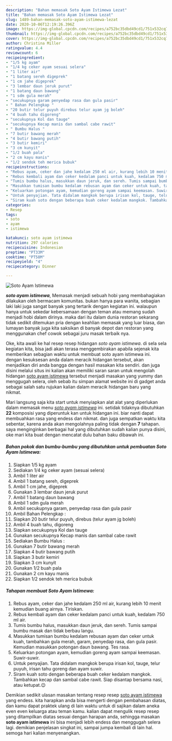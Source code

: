 ```yaml
---
description: "Bahan memasak Soto Ayam Istimewa Lezat"
title: "Bahan memasak Soto Ayam Istimewa Lezat"
slug: 1489-bahan-memasak-soto-ayam-istimewa-lezat
date: 2020-10-06T12:19:26.396Z
image: https://img-global.cpcdn.com/recipes/a752bc35dbd49cd1/751x532cq70/soto-ayam-istimewa-foto-resep-utama.jpg
thumbnail: https://img-global.cpcdn.com/recipes/a752bc35dbd49cd1/751x532cq70/soto-ayam-istimewa-foto-resep-utama.jpg
cover: https://img-global.cpcdn.com/recipes/a752bc35dbd49cd1/751x532cq70/soto-ayam-istimewa-foto-resep-utama.jpg
author: Christina Miller
ratingvalue: 4.4
reviewcount: 6
recipeingredient:
- "1/5 kg ayam"
- "1/4 kg ceker ayam sesuai selera"
- "1 liter air"
- "1 batang sereh digeprek"
- "1 cm jahe digeprek"
- "3 lembar daun jeruk purut"
- "1 batang daun bawang"
- "1 sdm gula merah"
- "secukupnya garam penyedap rasa dan gula pasir"
- " Bahan Pelengkap "
- "20 butir telur puyuh direbus telur ayam jg boleh"
- "4 buah tahu digoreng"
- "secukupnya Kol dan tauge"
- "secukupnya Kecap manis dan sambal cabe rawit"
- " Bumbu Halus "
- "7 butir bawang merah"
- "4 butir bawang putih"
- "3 butir kemiri"
- "3 cm kunyit"
- "1/2 buah pala"
- "2 cm kayu manis"
- "1/2 sendok teh merica bubuk"
recipeinstructions:
- "Rebus ayam, ceker dan jahe kedalam 250 ml air, kurang lebih 10 menit kemudian buang airnya. Tiriskan."
- "Rebus kembali ayam dan ceker kedalam panci untuk kuah, kedalam 750 ml air."
- "Tumis bumbu halus, masukkan daun jeruk, dan sereh. Tumis sampai bumbu masak dan tidak berbau langu."
- "Masukkan tumisan bumbu kedalam rebusan ayam dan ceker untuk kuah, tambahkan gula merah, garam, penyedap rasa, dan gula pasir. Kemudian masukkan potongan daun bawang. Tes rasa."
- "Keluarkan potongan ayam, kemudian goreng ayam sampai keemasan. Suwir-suwir."
- "Untuk penyajian. Tata didalam mangkok berupa irisan kol, tauge, telur puyuh, irisan tahu goreng dan ayam suwir."
- "Siram kuah soto dengan beberapa buah ceker kedalam mangkok. Tambahkan kecap dan sambal cabe rawit. Siap disantap bersama nasi, atau ketupat.😉"
categories:
- Resep
tags:
- soto
- ayam
- istimewa

katakunci: soto ayam istimewa 
nutrition: 297 calories
recipecuisine: Indonesian
preptime: "PT33M"
cooktime: "PT58M"
recipeyield: "4"
recipecategory: Dinner

---
```



![Soto Ayam Istimewa](https://img-global.cpcdn.com/recipes/a752bc35dbd49cd1/751x532cq70/soto-ayam-istimewa-foto-resep-utama.jpg)

<b><i>soto ayam istimewa</i></b>, Memasak menjadi sebuah hobi yang membahagiakan dilakukan oleh bermacam komunitas. bukan hanya para wanita, sebagian laki laki juga sangat banyak yang tertarik dengan kegiatan ini. walaupun hanya untuk sekedar kebersamaan dengan teman atau memang sudah menjadi hobi dalam dirinya. maka dari itu dalam dunia restoran sekarang tidak sedikit ditemukan pria dengan keahlian memasak yang luar biasa, dan lumayan banyak juga kita saksikan di banyak depot dan restoran yang menggunakan chef cowok sebagai juru masak terbaik nya.

Oke, kita awali ke hal resep resep hidangan <i>soto ayam istimewa</i>. di sela sela kegiatan kita, bisa jadi akan terasa menggembirakan apabila sejenak kita memberikan sebagian waktu untuk membuat soto ayam istimewa ini. dengan kesuksesan anda dalam meracik hidangan tersebut, akan menjadikan diri anda bangga dengan hasil masakan kita sendiri. dan juga disini melalui situs ini kalian akan memiliki saran saran untuk mengolah hidangan <u>soto ayam istimewa</u> tersebut menjadi masakan yang yummy dan menggugah selera, oleh sebab itu simpan alamat website ini di gadget anda sebagai salah satu rujukan kalian dalam meracik hidangan baru yang nikmat.




Mari langsung saja kita start untuk menyiapkan alat alat yang diperlukan dalam memasak menu <u><i>soto ayam istimewa</i></u> ini. setidak tidaknya dibutuhkan <b>22</b> komposisi yang diperuntuk kan untuk hidangan ini. biar nanti dapat membuahkan rasa yang endess dan nikmat. dan juga sempatkan waktu kita sebentar, karena anda akan mengolahnya paling tidak dengan <b>7</b> tahapan. saya menginginkan berbagai hal yang dibutuhkan sudah kalian punya disini, oke mari kita buat dengan mencatat dulu bahan baku dibawah ini.

<!--inarticleads1-->

##### Bahan pokok dan bumbu-bumbu yang dibutuhkan untuk pembuatan Soto Ayam Istimewa:

1. Siapkan 1/5 kg ayam
1. Sediakan 1/4 kg ceker ayam (sesuai selera)
1. Ambil 1 liter air
1. Ambil 1 batang sereh, digeprek
1. Ambil 1 cm jahe, digeprek
1. Gunakan 3 lembar daun jeruk purut
1. Ambil 1 batang daun bawang
1. Ambil 1 sdm gula merah
1. Ambil secukupnya garam, penyedap rasa dan gula pasir
1. Ambil  Bahan Pelengkap :
1. Siapkan 20 butir telur puyuh, direbus (telur ayam jg boleh)
1. Ambil 4 buah tahu, digoreng
1. Siapkan secukupnya Kol dan tauge
1. Gunakan secukupnya Kecap manis dan sambal cabe rawit
1. Sediakan  Bumbu Halus :
1. Gunakan 7 butir bawang merah
1. Siapkan 4 butir bawang putih
1. Siapkan 3 butir kemiri
1. Siapkan 3 cm kunyit
1. Gunakan 1/2 buah pala
1. Gunakan 2 cm kayu manis
1. Siapkan 1/2 sendok teh merica bubuk




<!--inarticleads2-->

##### Tahapan membuat Soto Ayam Istimewa:

1. Rebus ayam, ceker dan jahe kedalam 250 ml air, kurang lebih 10 menit kemudian buang airnya. Tiriskan.
1. Rebus kembali ayam dan ceker kedalam panci untuk kuah, kedalam 750 ml air.
1. Tumis bumbu halus, masukkan daun jeruk, dan sereh. Tumis sampai bumbu masak dan tidak berbau langu.
1. Masukkan tumisan bumbu kedalam rebusan ayam dan ceker untuk kuah, tambahkan gula merah, garam, penyedap rasa, dan gula pasir. Kemudian masukkan potongan daun bawang. Tes rasa.
1. Keluarkan potongan ayam, kemudian goreng ayam sampai keemasan. Suwir-suwir.
1. Untuk penyajian. Tata didalam mangkok berupa irisan kol, tauge, telur puyuh, irisan tahu goreng dan ayam suwir.
1. Siram kuah soto dengan beberapa buah ceker kedalam mangkok. Tambahkan kecap dan sambal cabe rawit. Siap disantap bersama nasi, atau ketupat.😉




Demikian sedikit ulasan masakan tentang resep resep <u>soto ayam istimewa</u> yang endess. kita harapkan anda bisa mengerti dengan pembahasan diatas, dan kamu dapat praktek ulang di lain waktu untuk di sajikan dalam aneka even even keluarga atau teman kamu. kalian dapat mengulik resep resep yang ditampilkan diatas sesuai dengan harapan anda, sehingga masakan <b>soto ayam istimewa</b> ini bisa menjadi lebih endess dan menggugah selera lagi. demikian penjelasan singkat ini, sampai jumpa kembali di lain hal. semoga hari kalian menyenangkan.
